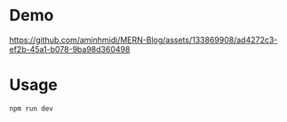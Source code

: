 # Demo

https://github.com/aminhmidi/MERN-Blog/assets/133869908/ad4272c3-ef2b-45a1-b078-9ba98d360498

# Usage

`npm run dev`
